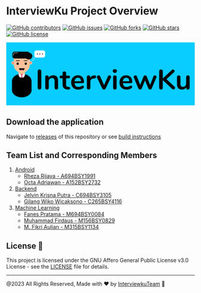 # InterviewKu Project Overview

[![GitHub contributors](https://img.shields.io/github/contributors/krisna31/interviewku.svg)](https://github.com/krisna31/interviewku/graphs/contributors)
[![GitHub issues](https://img.shields.io/github/issues/krisna31/interviewku.svg)](https://github.com/krisna31/interviewku/issues)
[![GitHub forks](https://img.shields.io/github/forks/krisna31/interviewku.svg)](https://github.com/krisna31/interviewku)
[![GitHub stars](https://img.shields.io/github/stars/krisna31/interviewku.svg)](https://github.com/krisna31/interviewku)
[![GitHub license](https://img.shields.io/github/license/krisna31/interviewku.svg)](https://github.com/krisna31/interviewku/blob/master/LICENSE)

![InterviewKu](logo_alt_blue.png)

## Download the application
Navigate to [releases](https://github.com/krisna31/interviewku/releases) of this repository or see [build instructions](./mobile-development/README.md#1-build-from-source)

## Team List and Corresponding Members

1. [Android](./mobile-development/README.md)
   - [Rheza Rijaya - A694BSY1991](https://github.com/rza101)
   - [Octa Adriawan - A152BSY2732](https://github.com/Octaadriawan)
2. [Backend](./backend/README.md)
   - [Jelvin Krisna Putra - C694BSY3105](https://github.com/krisna31)
   - [Gilang Wiko Wicaksono - C265BSY4116](https://github.com/Ame0thyst)
3. [Machine Learning](./machine-learning/README.md)
   - [Fanes Pratama - M694BSY0084](https://github.com/fanesz)
   - [Muhammad Firdaus - M156BSY0829](https://github.com/MFRDS)
   - [M. Fikri Aulian - M315BSY1134](https://github.com/Fikr17)

<!-- ## Background

The background of the study encompasses:

## Reason

The reason of the study is: ...

### Why this Theme and Problem Statement?

## Existing Results

## Implementation/Improvement & Reasoning

## Result

## Documentation

## Local Deployment Plan

## Business Pitch and Go-to-Market Proposal -->

## License 📄

This project is licensed under the GNU Affero General Public License v3.0
 License - see the [LICENSE](./LICENSE) file for details.

---

@2023 All Rights Reserved, Made with ❤️ by [InterviewkuTeam](https://github.com/krisna31/interviewku/graphs/contributors) 🤗
